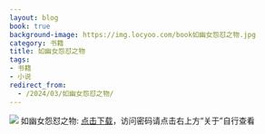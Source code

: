```yaml
---
layout: blog
book: true
background-image: https://img.locyoo.com/book如幽女怨怼之物.jpg
category: 书籍
title: 如幽女怨怼之物
tags:
- 书籍
- 小说
redirect_from:
  - /2024/03/如幽女怨怼之物/
---
```

![](https://img.locyoo.com/book如幽女怨怼之物.jpg)
如幽女怨怼之物: <a name = "ref1" href="https://url18.ctfile.com/f/50983618-1449297904-bffd8c?p=3619">点击下载</a>，访问密码请点击右上方“关于”自行查看